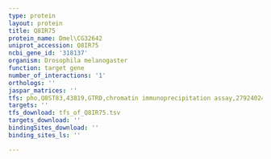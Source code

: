 ```yaml
---
type: protein
layout: protein
title: Q8IR75
protein_name: Dmel\CG32642
uniprot_accession: Q8IR75
ncbi_gene_id: '318137'
organism: Drosophila melanogaster
function: target gene
number_of_interactions: '1'
orthologs: ''
jaspar_matrices: ''
tfs: pho,Q8ST83,43819,GTRD,chromatin immunoprecipitation assay,27924024%5Buid%5D,No
targets: ''
tfs_download: tfs_of_Q8IR75.tsv
targets_download: ''
bindingSites_download: ''
binding_sites_ls: ''

---
```

